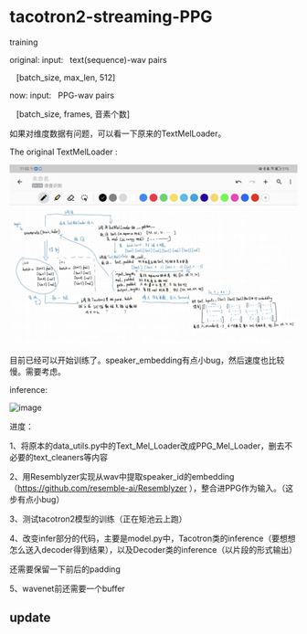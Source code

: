 # tacotron2-streaming-PPG

training  

original:  input: &nbsp; text(sequence)-wav pairs
   
&nbsp;&nbsp;  [batch_size, max_len, 512]
   
now:  input: &nbsp; PPG-wav pairs

&nbsp;&nbsp;   [batch_size, frames, 音素个数]

如果对维度数据有问题，可以看一下原来的TextMelLoader。

The original TextMelLoader :

![image](https://github.com/Anti-Entrophic/tacotron2-multispeaker-streaming-PPG/blob/main/IMG/load_data.jpg)

目前已经可以开始训练了。speaker_embedding有点小bug，然后速度也比较慢。需要考虑。

inference:

![image](https://github.com/Anti-Entrophic/tacotron2-streaming-PPG/blob/main/IMG/infer.jpg)

进度： 

1、将原本的data_utils.py中的Text_Mel_Loader改成PPG_Mel_Loader，删去不必要的text_cleaners等内容

2、用Resemblyzer实现从wav中提取speaker_id的embedding（https://github.com/resemble-ai/Resemblyzer ），整合进PPG作为输入。（这步有点小bug）

3、测试tacotron2模型的训练（正在矩池云上跑）

4、改变infer部分的代码，主要是model.py中，Tacotron类的inference（要想想怎么送入decoder得到结果），以及Decoder类的inference（以片段的形式输出）

还需要保留一下前后的padding

5、wavenet前还需要一个buffer

## update  
